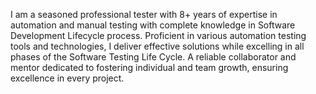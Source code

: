 I am a seasoned professional tester with 8+ years of expertise in automation and manual testing with complete knowledge in Software Development Lifecycle process. Proficient in various automation testing tools and technologies, I deliver effective solutions while excelling in all phases of the Software Testing Life Cycle. A reliable collaborator and mentor dedicated to fostering individual and team growth, ensuring excellence in every project.
